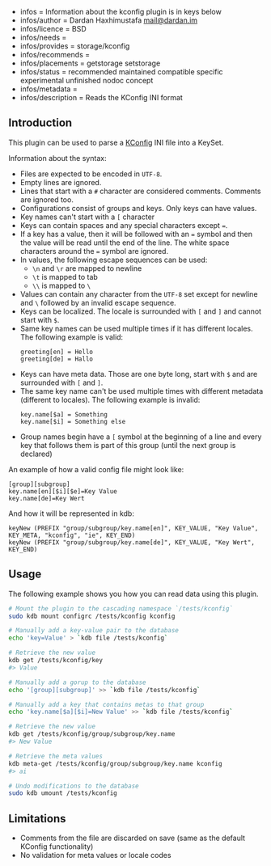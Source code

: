 - infos = Information about the kconfig plugin is in keys below
- infos/author = Dardan Haxhimustafa <mail@dardan.im>
- infos/licence = BSD
- infos/needs =
- infos/provides = storage/kconfig
- infos/recommends =
- infos/placements = getstorage setstorage
- infos/status = recommended maintained compatible specific experimental unfinished nodoc concept
- infos/metadata =
- infos/description = Reads the KConfig INI format

## Introduction

This plugin can be used to parse a [KConfig](https://cgit.kde.org/kconfig.git) INI file into a KeySet.

Information about the syntax:

- Files are expected to be encoded in `UTF-8`.
- Empty lines are ignored.
- Lines that start with a `#` character are considered comments. Comments are ignored too.
- Configurations consist of groups and keys. Only keys can have values.
- Key names can't start with a `[` character
- Keys can contain spaces and any special characters except `=`.
- If a key has a value, then it will be followed with an `=` symbol and then the value will be read until the end of the line.
  The white space characters around the `=` symbol are ignored.
- In values, the following escape sequences can be used:
  - `\n` and `\r` are mapped to newline
  - `\t` is mapped to tab
  - `\\` is mapped to `\`
- Values can contain any character from the `UTF-8` set except for newline and `\` followed by an invalid escape sequence.
- Keys can be localized. The locale is surrounded with `[` and `]` and cannot start with `$`.
- Same key names can be used multiple times if it has different locales. The following example is valid:
  ```
  greeting[en] = Hello
  greeting[de] = Hallo
  ```
- Keys can have meta
  data. Those are one byte long, start with `$` and are surrounded with `[` and `]`.
- The same key name can't be used multiple times with different metadata (different to locales). The following example is invalid:
  ```
  key.name[$a] = Something
  key.name[$i] = Something else
  ```
- Group names begin have a `[` symbol at the beginning of a line and every key that follows them is part of this group (until the next
  group is declared)

An example of how a valid config file might look like:

```
[group][subgroup]
key.name[en][$i][$e]=Key Value
key.name[de]=Key Wert
```

And how it will be represented in kdb:

```
keyNew (PREFIX "group/subgroup/key.name[en]", KEY_VALUE, "Key Value", KEY_META, "kconfig", "ie", KEY_END)
keyNew (PREFIX "group/subgroup/key.name[de]", KEY_VALUE, "Key Wert", KEY_END)
```

## Usage

The following example shows you how you can read data using this plugin.

```sh
# Mount the plugin to the cascading namespace `/tests/kconfig`
sudo kdb mount configrc /tests/kconfig kconfig

# Manually add a key-value pair to the database
echo 'key=Value' > `kdb file /tests/kconfig`

# Retrieve the new value
kdb get /tests/kconfig/key
#> Value

# Manually add a gorup to the database
echo '[group][subgroup]' >> `kdb file /tests/kconfig`

# Manually add a key that contains metas to that group
echo 'key.name[$a][$i]=New Value' >> `kdb file /tests/kconfig`

# Retrieve the new value
kdb get /tests/kconfig/group/subgroup/key.name
#> New Value

# Retrieve the meta values
kdb meta-get /tests/kconfig/group/subgroup/key.name kconfig
#> ai

# Undo modifications to the database
sudo kdb umount /tests/kconfig
```

## Limitations

- Comments from the file are discarded on save (same as the default KConfig functionality)
- No validation for meta values or locale codes
